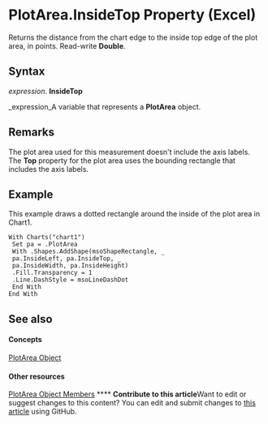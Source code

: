 
# PlotArea.InsideTop Property (Excel)

Returns the distance from the chart edge to the inside top edge of the plot area, in points. Read-write  **Double**.


## Syntax

 _expression_. **InsideTop**

 _expression_A variable that represents a  **PlotArea** object.


## Remarks

The plot area used for this measurement doesn't include the axis labels. The  **Top** property for the plot area uses the bounding rectangle that includes the axis labels.


## Example

This example draws a dotted rectangle around the inside of the plot area in Chart1.


```
With Charts("chart1") 
 Set pa = .PlotArea 
 With .Shapes.AddShape(msoShapeRectangle, _ 
 pa.InsideLeft, pa.InsideTop, _ 
 pa.InsideWidth, pa.InsideHeight) 
 .Fill.Transparency = 1 
 .Line.DashStyle = msoLineDashDot 
 End With 
End With
```


## See also


#### Concepts


 [PlotArea Object](85c42124-268c-8b0e-ba5d-c2f6fbf53e79.md)
#### Other resources


 [PlotArea Object Members](5f851027-e1ed-95ec-fa62-1f5f85962df4.md)
****   **Contribute to this article**Want to edit or suggest changes to this content? You can edit and submit changes to  [this article](https://github.com/jhershey00/VBA_Excel_Test/OpenXMLCon/articles/33d609cd-8764-ef95-2864-10aee1e161b1.md) using GitHub.

